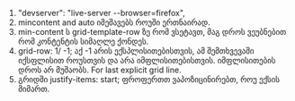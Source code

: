 1.  "devserver": "live-server --browser=firefox",
2.  mincontent and auto იმეშავებს როუში ერთნაირად.
3.  min-content ს grid-template-row ზე რომ ვსეტავთ,
    მაგ დროს ვეუბნებით რომ კონტენტის სიმაღლე ქონდეს.
4.  grid-row: 1/ -1; აქ -1 არის ექსპლისითებისთვის, ამ შემთხვევაში
    იქსფლისით როუსთვის და არა იმფლისითებისთვის.
    იმფლისითების დროს არ მუშაობს. For last explicit grid line.
5.  გრიდში justify-items: start; ფროფერთთ ვაპოზიცინირებთ,
    როუ ექსის მიმართ.

